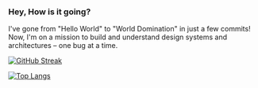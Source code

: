 ### Hey, How is it going?

I've gone from "Hello World" to "World Domination" in just a few commits! Now, I'm on a mission to build and understand design systems and architectures – one bug at a time.

[![GitHub Streak](https://github-readme-streak-stats.herokuapp.com?user=Chris-Miracle&theme=dark&hide_border=true&mode=weekly)](https://git.io/streak-stats)

[![Top Langs](https://github-readme-stats.vercel.app/api/top-langs/?username=Chris-Miracle&&layout=compact&theme=vision-friendly-dark)](https://github.com/anuraghazra/github-readme-stats)
